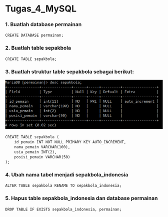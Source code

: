 # Tugas_4_MySQL

### 1. Buatlah database permainan
```mysql
CREATE DATABASE permainan;
```

### 2. Buatlah table sepakbola
```mysql
CREATE TABLE sepakbola;
```

### 3. Buatlah struktur table sepakbola sebagai berikut:

<p align="center"><img src="sepakbola.png" alt="Sepakbola" width="600"/></div></p>

```mysql
CREATE TABLE sepakbola (
	id_pemain INT NOT NULL PRIMARY KEY AUTO_INCREMENT, 
	nama_pemain VARCHAR(100),
	usia_pemain INT(2),
	posisi_pemain VARCHAR(50)
);
```

### 4. Ubah nama tabel menjadi sepakbola_indonesia
```mysql
ALTER TABLE sepakbola RENAME TO sepakbola_indonesia;
```

### 5. Hapus table sepakbola_indonesia dan database permainan
```mysql
DROP TABLE IF EXISTS sepakbola_indonesia, permainan;
```
